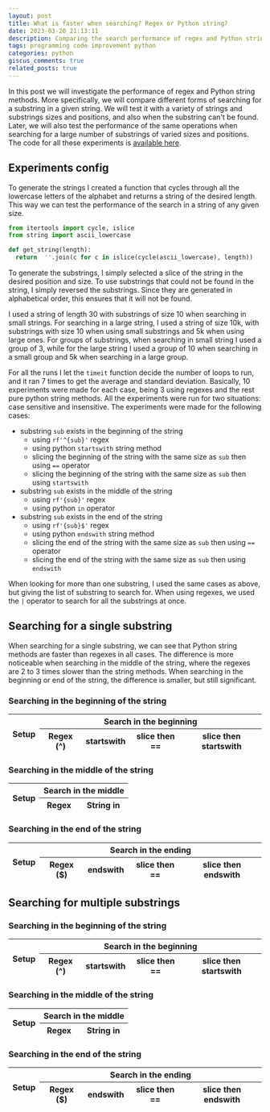 ```yaml
---
layout: post
title: What is faster when searching? Regex or Python string?
date: 2023-03-20 21:13:11
description: Comparing the search performance of regex and Python string methods.
tags: programming code improvement python
categories: python
giscus_comments: true
related_posts: true
---
```


In this post we will investigate the performance of regex and Python string methods. More specifically, we will compare different
forms of searching for a substring in a given string. We will test it with a variety of strings and substrings sizes and positions, and also when the substring can't be found. Later, we will also test the performance of the same operations when searching for a large number of substrings of varied sizes and positions. The code for all these experiments is [available here](https://gist.github.com/george-gca/29cc3af8e1fa5061c6246eefa3476bd1).

## Experiments config

To generate the strings I created a function that cycles through all the lowercase letters of the alphabet and returns a string of the desired length. This way we can test the performance of the search in a string of any given size.

```python
from itertools import cycle, islice
from string import ascii_lowercase

def get_string(length):
  return  ''.join(c for c in islice(cycle(ascii_lowercase), length))
```

To generate the substrings, I simply selected a slice of the string in the desired position and size. To use substrings that could not be found in the string, I simply reversed the substrings. Since they are generated in alphabetical order, this ensures that it will not be found.

I used a string of length 30 with substrings of size 10 when searching in small strings. For searching in a large string, I used a string of size 10k, with substrings with size 10 when using small substrings and 5k when using large ones. For groups of substrings, when searching in small string I used a group of 3, while for the large string I used a group of 10 when searching in a small group and 5k when searching in a large group.

For all the runs I let the `timeit` function decide the number of loops to run, and it ran 7 times to get the average and standard deviation. Basically, 10 experiments were made for each case, being 3 using regexes and the rest pure python string methods. All the experiments were run for two situations: case sensitive and insensitive. The experiments were made for the following cases:

- substring `sub` exists in the beginning of the string
  - using `rf'^{sub}'` regex
  - using python `startswith` string method
  - slicing the beginning of the string with the same size as `sub` then using `==` operator
  - slicing the beginning of the string with the same size as `sub` then using `startswith`
- substring `sub` exists in the middle of the string
  - using `rf'{sub}'` regex
  - using python `in` operator
- substring `sub` exists in the end of the string
  - using `rf'{sub}$'` regex
  - using python `endswith` string method
  - slicing the end of the string with the same size as `sub` then using `==` operator
  - slicing the end of the string with the same size as `sub` then using `endswith`

When looking for more than one substring, I used the same cases as above, but giving the list of substring to search for. When using regexes, we used the `|` operator to search for all the substrings at once.

<script>
  function convertScale(value) {
    let splittedNumber = value.split(" ");

    let scale = 1;
    if (splittedNumber[1] == "s") {
      scale = 1000000000;
    } else if (splittedNumber[1] == "ms") {
      scale = 1000000;
    } else if (splittedNumber[1] == "us") {
      scale = 1000;
    } else if (splittedNumber[1] == "ns") {
      scale = 1;
    }

    return parseFloat(splittedNumber[0]) * scale;
  }

  function convertToNumber(value) {
    let splittedValue = value.split(" ± ");
    return convertScale(splittedValue[0]) + convertScale(splittedValue[1]);
  }

  function highlightLowest(value, row) {
    let lowestValue = "";
    let lowestConvertedValue = 999999999999999;

    for (const [key, value] of Object.entries(row)) {
      if (key != "setup") {
        let convertedValue = convertToNumber(value);
        if (convertedValue < lowestConvertedValue) {
          lowestValue = value;
          lowestConvertedValue = convertedValue;
        }
      }
    }

    if (value == lowestValue) {
      return "<u>" + value + "</u>";
    } else {
      return value;
    }
  }
</script>

## Searching for a single substring

When searching for a single substring, we can see that Python string methods are faster than regexes in all cases. The difference is more noticeable when searching in the middle of the string, where the regexes are 2 to 3 times slower than the string methods. When searching in the beginning or end of the string, the difference is smaller, but still significant.

### Searching in the beginning of the string

<table
  data-height="800"
  data-search="true"
  data-toggle="table"
  data-url="{{ '/assets/json/blog/2023-03-20-regex-or-python-string/one_substring_beginning.json' | relative_url }}">
  <thead>
    <tr>
      <th data-field="setup" rowspan="2" data-valign="middle">Setup</th>
      <th colspan="4" data-halign="center">Search in the beginning</th>
    </tr>
    <tr>
      <th data-field="regex" data-formatter="highlightLowest">Regex (^)</th>
      <th data-field="startswith" data-formatter="highlightLowest">startswith</th>
      <th data-field="slice then ==" data-formatter="highlightLowest">slice then ==</th>
      <th data-field="slice then startswith" data-formatter="highlightLowest">slice then startswith</th>
    </tr>
  </thead>
</table>

### Searching in the middle of the string

<table
  data-height="800"
  data-search="true"
  data-toggle="table"
  data-url="{{ '/assets/json/blog/2023-03-20-regex-or-python-string/one_substring_middle.json' | relative_url }}">
  <thead>
    <tr>
      <th data-field="setup" rowspan="2" data-valign="middle">Setup</th>
      <th colspan="2" data-halign="center">Search in the middle</th>
    </tr>
    <tr>
      <th data-field="regex" data-formatter="highlightLowest">Regex</th>
      <th data-field="string in" data-formatter="highlightLowest">String in</th>
    </tr>
  </thead>
</table>

### Searching in the end of the string

<table
  data-height="800"
  data-search="true"
  data-toggle="table"
  data-url="{{ '/assets/json/blog/2023-03-20-regex-or-python-string/one_substring_ending.json' | relative_url }}">
  <thead>
    <tr>
      <th data-field="setup" rowspan="2" data-valign="middle">Setup</th>
      <th colspan="4" data-halign="center">Search in the ending</th>
    </tr>
    <tr>
      <th data-field="regex" data-formatter="highlightLowest">Regex ($)</th>
      <th data-field="endswith" data-formatter="highlightLowest">endswith</th>
      <th data-field="slice then ==" data-formatter="highlightLowest">slice then ==</th>
      <th data-field="slice then endswith" data-formatter="highlightLowest">slice then endswith</th>
    </tr>
  </thead>
</table>

## Searching for multiple substrings

### Searching in the beginning of the string

<table
  data-height="800"
  data-search="true"
  data-toggle="table"
  data-url="{{ '/assets/json/blog/2023-03-20-regex-or-python-string/multiple_substrings_beginning.json' | relative_url }}">
  <thead>
    <tr>
      <th data-field="setup" rowspan="2" data-valign="middle">Setup</th>
      <th colspan="4" data-halign="center">Search in the beginning</th>
    </tr>
    <tr>
      <th data-field="regex" data-formatter="highlightLowest">Regex (^)</th>
      <th data-field="startswith" data-formatter="highlightLowest">startswith</th>
      <th data-field="slice then ==" data-formatter="highlightLowest">slice then ==</th>
      <th data-field="slice then startswith" data-formatter="highlightLowest">slice then startswith</th>
    </tr>
  </thead>
</table>

### Searching in the middle of the string

<table
  data-height="800"
  data-search="true"
  data-toggle="table"
  data-url="{{ '/assets/json/blog/2023-03-20-regex-or-python-string/multiple_substrings_middle.json' | relative_url }}">
  <thead>
    <tr>
      <th data-field="setup" rowspan="2" data-valign="middle">Setup</th>
      <th colspan="2" data-halign="center">Search in the middle</th>
    </tr>
    <tr>
      <th data-field="regex" data-formatter="highlightLowest">Regex</th>
      <th data-field="string in" data-formatter="highlightLowest">String in</th>
    </tr>
  </thead>
</table>

### Searching in the end of the string

<table
  data-height="800"
  data-search="true"
  data-toggle="table"
  data-url="{{ '/assets/json/blog/2023-03-20-regex-or-python-string/multiple_substrings_ending.json' | relative_url }}">
  <thead>
    <tr>
      <th data-field="setup" rowspan="2" data-valign="middle">Setup</th>
      <th colspan="4" data-halign="center">Search in the ending</th>
    </tr>
    <tr>
      <th data-field="regex" data-formatter="highlightLowest">Regex ($)</th>
      <th data-field="endswith" data-formatter="highlightLowest">endswith</th>
      <th data-field="slice then ==" data-formatter="highlightLowest">slice then ==</th>
      <th data-field="slice then endswith" data-formatter="highlightLowest">slice then endswith</th>
    </tr>
  </thead>
</table>
